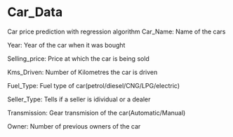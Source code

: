 # Car_Data
Car price prediction with regression algorithm
Car_Name: Name of the cars

Year: Year of the car when it was bought

Selling_price: Price at which the car is being sold

Kms_Driven: Number of Kilometres the car is driven

Fuel_Type: Fuel type of car(petrol/diesel/CNG/LPG/electric)

Seller_Type: Tells if a seller is idividual or a dealer

Transmission: Gear transmision of the car(Automatic/Manual)

Owner: Number of previous owners of the car
